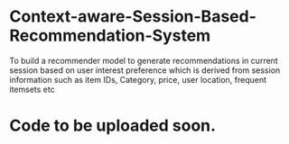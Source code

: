 # Context-aware-Session-Based-Recommendation-System
To build a recommender model to generate recommendations in current session based on user interest preference which is derived from session information such as item IDs, Category, price, user location, frequent itemsets etc



# Code to be uploaded soon.
